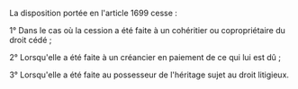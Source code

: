   
La disposition portée en l'article 1699 cesse :   

  
1° Dans le cas où la cession a été faite à un cohéritier ou copropriétaire du droit cédé ;   

  
2° Lorsqu'elle a été faite à un créancier en paiement de ce qui lui est dû ;   

  
3° Lorsqu'elle a été faite au possesseur de l'héritage sujet au droit litigieux.  
